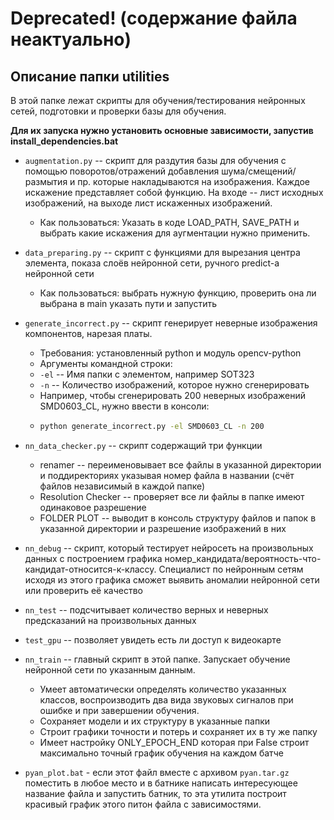 
# Deprecated! (содержание файла неактуально)
## Описание папки utilities

В этой папке лежат скрипты для обучения/тестирования нейронных сетей, подготовки и проверки базы для обучения.

**Для их запуска нужно установить основные зависимости, запустив install_dependencies.bat**

* `augmentation.py` -- скрипт для раздутия базы для обучения с помощью поворотов/отражений добавления шума/смещений/размытия и пр. которые накладываются на изображения. Каждое искажение представляет собой функцию. На входе -- лист исходных изображений, на выходе лист искаженных изображений.

	* Как пользоваться: Указать в коде LOAD_PATH, SAVE_PATH и выбрать какие искажения для аугментации нужно применить. 
	
* `data_preparing.py` -- скрипт с функциями для вырезания центра элемента, показа слоёв нейронной сети, ручного predict-а нейронной сети
  
  * Как пользоваться: выбрать нужную функцию, проверить она ли выбрана в main  указать пути и запустить
  
* `generate_incorrect.py` --  скрипт генерирует неверные изображения компонентов, нарезая платы.
  * Требования: установленный python и модуль opencv-python
  * Аргументы командной строки:
  * `-el` -- Имя папки с элементом, например SOT323
  * `-n` -- Количество изображений, которое нужно сгенерировать
  * Например, чтобы сгенерировать 200 неверных изображений SMD0603_CL, нужно ввести в консоли:
  * ```bash
    python generate_incorrect.py -el SMD0603_CL -n 200
    ```
  
* `nn_data_checker.py` -- скрипт содержащий три функции

  * renamer -- переименовывает все файлы в указанной директории и поддиректориях указывая номер файла в названии (счёт файлов независимый в каждой папке)
  * Resolution Checker -- проверяет все ли файлы в папке имеют одинаковое разрешение
  * FOLDER PLOT -- выводит в консоль структуру файлов и папок в указанной директории и разрешение изображений в них
  
* `nn_debug` -- скрипт, который тестирует нейросеть на произвольных данных с построением графика номер_кандидата/вероятность-что-кандидат-относится-к-классу. Специалист по нейронным сетям исходя из этого графика сможет выявить аномалии нейронной сети или проверить её качество

* `nn_test` -- подсчитывает количество верных и неверных предсказаний на произвольных данных

* `test_gpu` -- позволяет увидеть есть ли доступ к видеокарте

* `nn_train` -- главный скрипт в этой папке. Запускает обучение нейронной сети по указанным данным.

  * Умеет автоматически определять количество указанных классов, воспроизводить два вида звуковых сигналов при ошибке и при завершении обучения.
  * Сохраняет модели и их структуру в указанные папки
  * Строит графики точности и потерь и сохраняет их в ту же папку
  * Имеет настройку ONLY_EPOCH_END которая при False строит максимально точный график обучения на каждом батче
  
* `pyan_plot.bat` - если этот файл вместе с архивом `pyan.tar.gz` поместить в любое место и в батнике написать интересующее название файла и запустить батник, то эта утилита построит красивый график этого питон файла с зависимостями.



